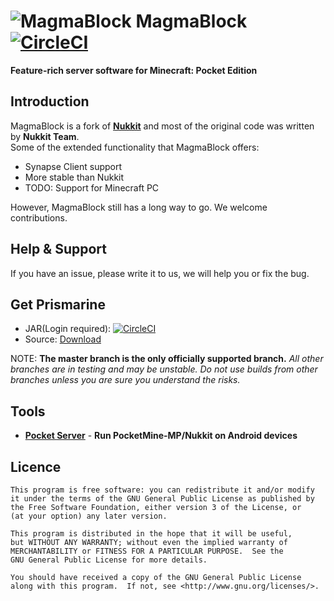 ![MagmaBlock](https://hydra-media.cursecdn.com/minecraft-ru.gamepedia.com/c/c6/%D0%9C%D0%B0%D0%B3%D0%BC%D0%BE%D0%B2%D1%8B%D0%B9_%D0%B1%D0%BB%D0%BE%D0%BA.gif?version=cc9ef2b86b495ba0084ec6ec1a2a38ec) MagmaBlock [![CircleCI](https://circleci.com/gh/PrismarineMC/MagmaBlock/tree/master.svg?style=svg)](https://circleci.com/gh/PrismarineMC/MagmaBlock/tree/master)
===================

__Feature-rich server software for Minecraft: Pocket Edition__

Introduction
-------------
MagmaBlock is a fork of **[Nukkit](https://github.com/Nukkit/Nukkit)** and most of the original code was written by **Nukkit Team**.<br>
Some of the extended functionality that MagmaBlock offers:

* Synapse Client support
* More stable than Nukkit
* TODO: Support for Minecraft PC

However, MagmaBlock still has a long way to go. We welcome contributions.

Help & Support
-------------
If you have an issue, please write it to us, we will help you or fix the bug.

Get Prismarine
-------------
* JAR(Login required): [![CircleCI](https://circleci.com/gh/PrismarineMC/MagmaBlock/tree/master.svg?style=svg)](https://circleci.com/gh/PrismarineMC/MagmaBlock/tree/master)
* Source: [Download](https://github.com/PrismarineMC//archive/master.zip)

NOTE: **The master branch is the only officially supported branch.**
_All other branches are in testing and may be unstable. Do not use builds from other branches unless you are sure you understand the risks._

Tools
-------------
<!--* **[DevTools](https://github.com/PocketMine/DevTools)** - **Plugin and server development tools plugin**-->
* **[Pocket Server](https://github.com/fengberd/MinecraftPEServer)** - **Run PocketMine-MP/Nukkit on Android devices**

Licence
-------------
	This program is free software: you can redistribute it and/or modify
	it under the terms of the GNU General Public License as published by
	the Free Software Foundation, either version 3 of the License, or
	(at your option) any later version.

	This program is distributed in the hope that it will be useful,
	but WITHOUT ANY WARRANTY; without even the implied warranty of
	MERCHANTABILITY or FITNESS FOR A PARTICULAR PURPOSE.  See the
	GNU General Public License for more details.

	You should have received a copy of the GNU General Public License
	along with this program.  If not, see <http://www.gnu.org/licenses/>.

